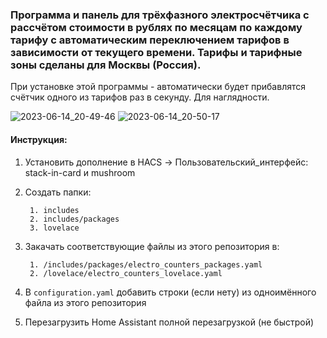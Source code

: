 ### Программа и панель для трёхфазного электросчётчика с рассчётом стоимости в рублях по месяцам по каждому тарифу с автоматическим переключением тарифов в зависимости от текущего времени. Тарифы и тарифные зоны сделаны для Москвы (Россия). ###

При установке этой программы - автоматически будет прибавлятся счётчик одного из тарифов раз в секунду. Для наглядности.

![2023-06-14_20-49-46](https://github.com/Bagunda/HomeAssistant_examples/assets/16766521/2025ede1-84ae-4319-a20c-a151ba4deeb6)
![2023-06-14_20-50-17](https://github.com/Bagunda/HomeAssistant_examples/assets/16766521/04a65c7a-cbad-4331-b712-b9cc3c60aaf2)


#### Инструкция: ####

1. Установить дополнение в HACS -> Пользовательский_интерфейс: stack-in-card и mushroom
2. Создать папки:

        1. includes
        2. includes/packages
        3. lovelace
3. Закачать соответствующие файлы из этого репозитория в:

        1. /includes/packages/electro_counters_packages.yaml
        2. /lovelace/electro_counters_lovelace.yaml
4. В `configuration.yaml` добавить строки (если нету) из одноимённого файла из этого репозитория
5. Перезагрузить Home Assistant полной перезагрузкой (не быстрой)
